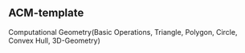 ACM-template
----------------------------

Computational Geometry(Basic Operations, Triangle, Polygon, Circle, Convex Hull, 3D-Geometry)

